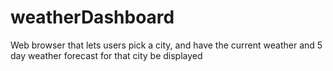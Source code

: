 # weatherDashboard
Web browser that lets users pick a city, and have the current weather and 5 day weather forecast for that city be displayed
